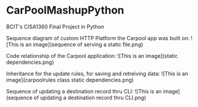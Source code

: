 # CarPoolMashupPython
BCIT's CISA1360 Final Project in Python

Sequence diagram of custom HTTP Platform the Carpool app was built on:
![This is an image](sequence of serving a static file.png)

Code relationship of the Carpool application:
![This is an image](static dependencies.png)

Inheritance for the update rules, for saving and retreiving data:
![This is an image](carpoolrules class static dependencies.png)

Sequence of updating a destination record thru CLI:
![This is an image](sequence of updating a destination record thru CLI.png)

